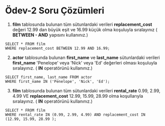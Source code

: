 # Ödev-2 Soru Çözümleri

1. **film** tablosunda bulunan tüm sütunlardaki verileri **replacement_cost** değeri 12.99 dan büyük eşit ve 16.99 küçük olma koşuluyla sıralayınız ( **BETWEEN - AND** yapısını kullanınız.)

```
SELECT * FROM film
WHERE replacement_cost BETWEEN 12.99 AND 16.99;
```

2. **actor** tablosunda bulunan **first_name** ve **last_name** sütunlardaki verileri **first_name** 'Penelope' veya 'Nick' veya 'Ed' değerleri olması koşuluyla sıralayınız. ( **IN** operatörünü kullanınız.)

```
SELECT first_name, last_name FROM actor
WHERE first_name IN ('Penelope', 'Nick', 'Ed');
```

3. **film** tablosunda bulunan tüm sütunlardaki verileri **rental_rate** 0.99, 2.99, 4.99 VE **replacement_cost** 12.99, 15.99, 28.99 olma koşullarıyla sıralayınız. ( **IN** operatörünü kullanınız.)

```
SELECT * FROM film
WHERE rental_rate IN (0.99, 2.99, 4.99) AND replacement_cost IN (12.99, 15.99, 28.99 );
```
